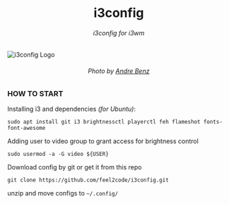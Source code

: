<h1 align="center">i3config</h1>
<h6 align="center">i3config for i3wm</h6>

![i3config Logo](https://repository-images.githubusercontent.com/566505848/ff0fd177-aaf8-4ee3-b032-599ffb74d37d)
<h6 align="center">Photo by <a href="https://unsplash.com/@trapnation">Andre Benz</a></h6>

### HOW TO START 

Installing i3 and dependencies _(for Ubuntu)_:

`sudo apt install git i3 brightnessctl playerctl feh flameshot fonts-font-awesome`

Adding user to video group to grant access for brightness control

```sudo usermod -a -G video ${USER}```

Download config by git or get it from this repo

```git clone https://github.com/feel2code/i3config.git```

unzip and move configs to `~/.config/`
